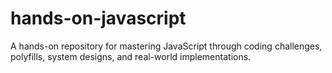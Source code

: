 # hands-on-javascript
A hands-on repository for mastering JavaScript through coding challenges, polyfills, system designs, and real-world implementations.
